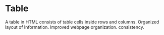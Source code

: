 # Table
A table in HTML consists of table cells inside rows and columns.
Organized layout of Information.
Improved webpage organization.
consistency.
